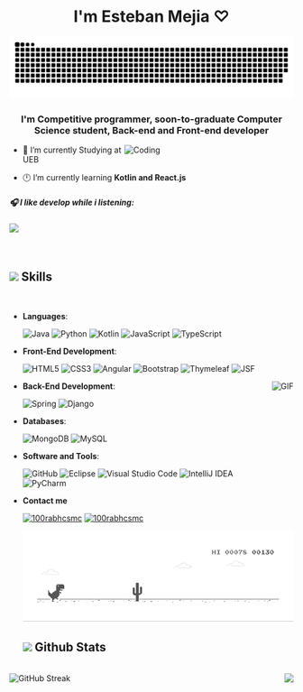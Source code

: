 <h1 align="center">I'm Esteban Mejia ♡</h1>
<div align="center">
  <img  src="https://github.com/1999AZZAR/1999AZZAR/blob/readme/resources/img/grid-snake.svg"
       alt="snake" /></a>
  <h3>I'm Competitive programmer, soon-to-graduate Computer Science student, Back-end and Front-end developer </h3>
</div>


<img align="right" alt="Coding" width="300" src="https://cdn.dribbble.com/users/1277312/screenshots/14733298/media/39b1045e593737587dd60e42c8422d1f.gif" >

-  🌳 I’m currently Studying at UEB 


-  🕛 I’m currently learning **Kotlin and React.js**


<h5>🎧 I like develop while i listening:</h5> 
<a href="https://open.spotify.com/intl-es/track/2CEf2gU5ZJamLXa3NrgAvA?si=1949b41b6dc64471" target="blank"><img src="https://img.shields.io/badge/Spotify-1ED760?style=for-the-badge&logo=spotify&logoColor=white"> </a>

<br>
<br>
<br>
 

## <img src="https://media2.giphy.com/media/QssGEmpkyEOhBCb7e1/giphy.gif?cid=ecf05e47a0n3gi1bfqntqmob8g9aid1oyj2wr3ds3mg700bl&rid=giphy.gif" width ="25"><b> Skills</b>
<br>

<p align="center">

- **Languages**:
  
    ![Java](https://img.shields.io/badge/java-%23ED8B00.svg?style=for-the-badge&logo=openjdk&logoColor=white)
    ![Python](https://img.shields.io/badge/Python%20-%2314354C.svg?style=for-the-badge&logo=python&logoColor=white)
    ![Kotlin](https://img.shields.io/badge/kotlin-%237F52FF.svg?style=for-the-badge&logo=kotlin&logoColor=white)
    ![JavaScript](https://img.shields.io/badge/JavaScript%20-%23F7DF1E.svg?style=for-the-badge&logo=javascript&logoColor=black)
    ![TypeScript](https://img.shields.io/badge/typescript-%23007ACC.svg?style=for-the-badge&logo=typescript&logoColor=white)

  
    
- **Front-End Development**:

   ![HTML5](https://img.shields.io/badge/HTML5%20-%23E34F26.svg?style=for-the-badge&logo=html5&logoColor=white)
   ![CSS3](https://img.shields.io/badge/CSS%20-%231572B6.svg?style=for-the-badge&logo=css3&logoColor=white)
   ![Angular](https://img.shields.io/badge/angular-%23DD0031.svg?style=for-the-badge&logo=angular&logoColor=white)
   ![Bootstrap](https://img.shields.io/badge/bootstrap-%238511FA.svg?style=for-the-badge&logo=bootstrap&logoColor=white)
   ![Thymeleaf](https://img.shields.io/badge/Thymeleaf-%23005C0F.svg?style=for-the-badge&logo=Thymeleaf&logoColor=white)
   ![JSF](https://img.shields.io/badge/JSF-%23FF0000.svg?style=for-the-badge&logo=javafx&logoColor=white)

<img align="right" alt="GIF" height="160px" src="https://media.giphy.com/media/du3J3cXyzhj75IOgvA/giphy.gif" />

- **Back-End Development**:
  
  ![Spring](https://img.shields.io/badge/spring-%236DB33F.svg?style=for-the-badge&logo=spring&logoColor=white)
  ![Django](https://img.shields.io/badge/django-%23092E20.svg?style=for-the-badge&logo=django&logoColor=white)

  

- **Databases**:

  ![MongoDB](https://img.shields.io/badge/MongoDB-%234ea94b.svg?style=for-the-badge&logo=mongodb&logoColor=white)
  ![MySQL](https://img.shields.io/badge/mysql-4479A1.svg?style=for-the-badge&logo=mysql&logoColor=white)


- **Software and Tools**:

  ![GitHub](https://img.shields.io/badge/github-%23121011.svg?style=for-the-badge&logo=github&logoColor=white)
  ![Eclipse](https://img.shields.io/badge/Eclipse-FE7A16.svg?style=for-the-badge&logo=Eclipse&logoColor=white)
  ![Visual Studio Code](https://img.shields.io/badge/Visual%20Studio%20Code-0078d7.svg?style=for-the-badge&logo=visual-studio-code&logoColor=white)
  ![IntelliJ IDEA](https://img.shields.io/badge/IntelliJIDEA-000000.svg?style=for-the-badge&logo=intellij-idea&logoColor=white)
  ![PyCharm](https://img.shields.io/badge/pycharm-143?style=for-the-badge&logo=pycharm&logoColor=black&color=black&labelColor=green)
  
  
- **Contact me**

   <a href="mailto:estebanm3j@gmail.com" target="blank"><img src="https://img.shields.io/badge/Gmail-D14836?style=for-the-badge&logo=gmail&logoColor=white" alt="100rabhcsmc" /></a> 
   <a href="https://www.linkedin.com/in/estm3j" target="blank"><img src="https://img.shields.io/badge/linkedin-%230077B5.svg?style=for-the-badge&logo=linkedin&logoColor=white" alt="100rabhcsmc" /></a>
   

    ![Dino](https://raw.githubusercontent.com/arjunMee/arjunMee/master/dino.gif?token=AQWYXGQBQLHFPDHPO7E2UOLAUYRTI)

  
   ## <img src="https://media.giphy.com/media/iY8CRBdQXODJSCERIr/giphy.gif" width="35"><b> Github Stats </b>
<br>

<div align="center">

<a href="https://github.com/3xiic/">
   <img height="180rem" align="right" src="https://github-readme-stats.anuraghazra1.vercel.app/api/top-langs/?username=3xiic&layout=compact&theme=react" />
   <img height="180rem"  align="left" src="https://streak-stats.demolab.com?user=3xiic&theme=react" alt="GitHub Streak" /></a>
</a>
</div>

<!--
**3xiic/3xiic** is a ✨ _special_ ✨ repository because its `README.md` (this file) appears on your GitHub profile.

Here are some ideas to get you started:


-->
